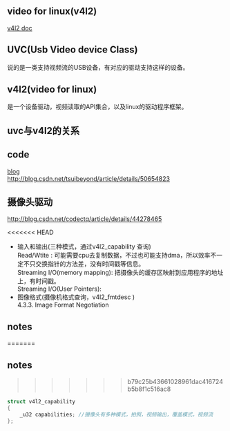 video for linux(v4l2)
-----
[v4l2 doc](http://v4l.videotechnology.com/)

## UVC(Usb Video device Class)
说的是一类支持视频流的USB设备，有对应的驱动支持这样的设备。

## v4l2(video for linux)
是一个设备驱动，视频读取的API集合，以及linux的驱动程序框架。

## uvc与v4l2的关系

## code
[blog](http://www.cnblogs.com/surpassal/archive/2012/12/19/zed_webcam_lab1.html)  
http://blog.csdn.net/tsuibeyond/article/details/50654823


## 摄像头驱动
http://blog.csdn.net/codectq/article/details/44278465


<<<<<<< HEAD
- 输入和输出(三种模式，通过v4l2_capability 查询)  
    Read/Wtite : 可能需要cpu去复制数据，不过也可能支持dma，所以效率不一定不只交换指针的方法差，没有时间戳等信息。  
    Streaming I/O(memory mapping): 把摄像头的缓存区映射到应用程序的地址上，有时间戳。  
    Streaming I/O(User Pointers):  
- 图像格式(摄像机格式查询，v4l2_fmtdesc )  
    4.3.3. Image Format Negotiation
## notes
=======
## notes 
>>>>>>> b79c25b43661028961dac416724b5b8f1c516ac8
```c++
struct v4l2_capability
{
    _u32 capabilities; //摄像头有多种模式，拍照，视频输出，覆盖模式，视频流
};
```